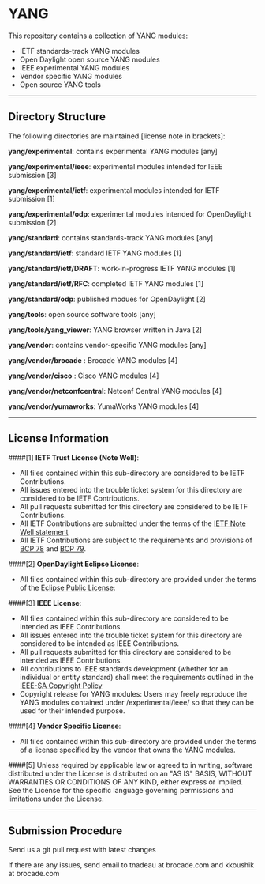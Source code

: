 YANG
=====

This repository contains a collection of YANG modules:

  * IETF standards-track YANG modules
  * Open Daylight open source YANG modules
  * IEEE experimental YANG modules
  * Vendor specific YANG modules
  * Open source YANG tools

***

Directory Structure
-------------------

The following directories are maintained [license note in brackets]:

  **yang/experimental**: contains experimental YANG modules [any]

  **yang/experimental/ieee**: experimental modules intended for IEEE submission [3]

  **yang/experimental/ietf**: experimental modules intended for IETF submission [1]

  **yang/experimental/odp**: experimental modules intended for OpenDaylight submission [2]

  **yang/standard**: contains standards-track YANG modules [any]

  **yang/standard/ietf**: standard IETF YANG modules [1]

  **yang/standard/ietf/DRAFT**: work-in-progress IETF YANG modules [1]

  **yang/standard/ietf/RFC**: completed IETF YANG modules [1]

  **yang/standard/odp**: published modues for OpenDaylight [2]

  **yang/tools**: open source software tools [any]

  **yang/tools/yang_viewer**: YANG browser written in Java [2]

  **yang/vendor**: contains vendor-specific YANG modules [any]

  **yang/vendor/brocade** : Brocade YANG modules [4]
  
  **yang/vendor/cisco** : Cisco YANG modules [4] 

  **yang/vendor/netconfcentral**: Netconf Central YANG modules [4]

  **yang/vendor/yumaworks**: YumaWorks YANG modules [4]

***

License Information
-------------------

####[1]  **IETF Trust License  (Note Well)**:

   * All files contained within this sub-directory are considered to be IETF Contributions.
   * All issues entered into the trouble ticket system for this directory are considered to be IETF Contributions.
   * All pull requests submitted for this directory are considered to be IETF Contributions.
   * All IETF Contributions are submitted under the terms of the [IETF Note Well statement](http://www.ietf.org/about/note-well.html)
   * All IETF Contributions are subject to the requirements and provisions of [BCP 78](http://tools.ietf.org/rfc/bcp/bcp78.txt) and [BCP 79](http://tools.ietf.org/rfc/bcp/bcp79.txt).

####[2]  **OpenDaylight Eclipse License**:

   * All files contained within this sub-directory are provided under the terms of the [Eclipse Public License](https://www.eclipse.org/legal/epl-v10.html):

####[3]  **IEEE License**:

   * All files contained within this sub-directory are considered to be intended as IEEE Contributions.
   * All issues entered into the trouble ticket system for this directory are considered to be intended as IEEE Contributions.
   * All pull requests submitted for this directory are considered to be intended as IEEE Contributions.
   * All contributions to IEEE standards development (whether for an individual or entity standard) shall meet the requirements outlined in the [IEEE-SA Copyright Policy](https://standards.ieee.org/develop/policies/bylaws/sect6-7.html#7)
   * Copyright release for YANG modules: Users may freely reproduce the YANG modules contained under /experimental/ieee/ so that they can be used for their intended purpose.

####[4]  **Vendor Specific License**:

  * All files contained within this sub-directory are provided under the terms of a license specified by the vendor that owns the YANG modules.

####[5] Unless required by applicable law or agreed to in writing, software distributed under the License is distributed on an "AS IS" BASIS, WITHOUT WARRANTIES OR CONDITIONS OF ANY KIND, either express or implied. See the License for the specific language governing permissions and limitations under the License.

***

Submission Procedure
--------------------

Send us a git pull request with latest changes 

If there are any issues, send email to tnadeau at brocade.com and kkoushik at brocade.com

